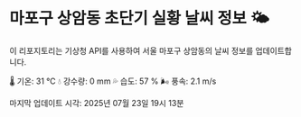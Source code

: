 
# 마포구 상암동 초단기 실황 날씨 정보 🌤️

이 리포지토리는 기상청 API를 사용하여 서울 마포구 상암동의 날씨 정보를 업데이트합니다. 

🌡️ 기온: 31 ℃
💧 강수량: 0 mm
💦 습도: 57 %
🌬️ 풍속: 2.1 m/s

마지막 업데이트 시각: 2025년 07월 23일 19시 13분    
